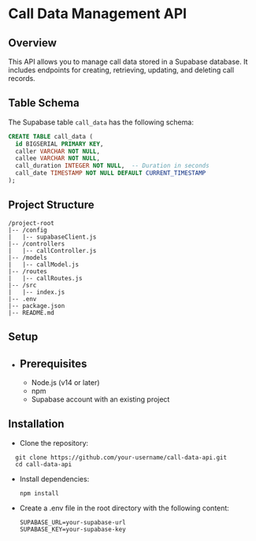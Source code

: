 # Call Data Management API

## Overview

This API allows you to manage call data stored in a Supabase database. It includes endpoints for creating, retrieving, updating, and deleting call records.

## Table Schema

The Supabase table `call_data` has the following schema:

```sql
CREATE TABLE call_data (
  id BIGSERIAL PRIMARY KEY,
  caller VARCHAR NOT NULL,
  callee VARCHAR NOT NULL,
  call_duration INTEGER NOT NULL,  -- Duration in seconds
  call_date TIMESTAMP NOT NULL DEFAULT CURRENT_TIMESTAMP
);
```
## Project Structure
```
/project-root
|-- /config
|   |-- supabaseClient.js
|-- /controllers
|   |-- callController.js
|-- /models
|   |-- callModel.js
|-- /routes
|   |-- callRoutes.js
|-- /src
|   |-- index.js
|-- .env
|-- package.json
|-- README.md
```
## Setup
- ## Prerequisites
  - Node.js (v14 or later)
  - npm
  - Supabase account with an existing project
    
## Installation

- Clone the repository:
  
```
  git clone https://github.com/your-username/call-data-api.git
  cd call-data-api
```
- Install dependencies:
  ```
  npm install

  ```
- Create a .env file in the root directory with the following content:
  ```
  SUPABASE_URL=your-supabase-url
  SUPABASE_KEY=your-supabase-key

  ```
